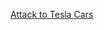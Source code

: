 [Attack to Tesla Cars](https://keenlab.tencent.com/en/2016/09/19/Keen-Security-Lab-of-Tencent-Car-Hacking-Research-Remote-Attack-to-Tesla-Cars/)
